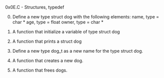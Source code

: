 0x0E.C - Structures, typedef

0. Define a new type struct dog with the following elements:
	name, type = char *
	age, type = float
	owner, type = char *

1. A function that initialize a variable of type struct dog
2. A function that prints a struct dog
3. Define a new type dog_t as a new name for the type struct dog.
4. A function that creates a new dog.
5. A function that frees dogs.

